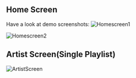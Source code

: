 ## Home Screen
Have a look at demo screenshots:
![Homescreen1](https://user-images.githubusercontent.com/51307355/85734521-bd3ac700-b71a-11ea-95ec-010b5903797c.PNG)

![Homescreen2](https://user-images.githubusercontent.com/51307355/85734561-c1ff7b00-b71a-11ea-8802-812c633393c3.PNG)


## Artist Screen(Single Playlist)
![ArtistScreen](https://user-images.githubusercontent.com/51307355/85734597-c62b9880-b71a-11ea-856e-bae032dd5c7e.PNG)
